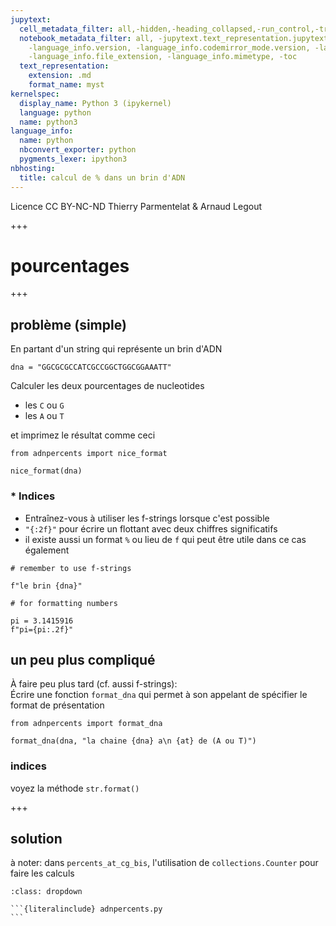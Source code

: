 ```yaml
---
jupytext:
  cell_metadata_filter: all,-hidden,-heading_collapsed,-run_control,-trusted
  notebook_metadata_filter: all, -jupytext.text_representation.jupytext_version, -jupytext.text_representation.format_version,
    -language_info.version, -language_info.codemirror_mode.version, -language_info.codemirror_mode,
    -language_info.file_extension, -language_info.mimetype, -toc
  text_representation:
    extension: .md
    format_name: myst
kernelspec:
  display_name: Python 3 (ipykernel)
  language: python
  name: python3
language_info:
  name: python
  nbconvert_exporter: python
  pygments_lexer: ipython3
nbhosting:
  title: calcul de % dans un brin d'ADN
---
```


<div class="licence">
<span>Licence CC BY-NC-ND</span>
<span>Thierry Parmentelat &amp; Arnaud Legout</span>
</div>

+++

# pourcentages

+++

## problème (simple)

En partant d'un string qui représente un brin d'ADN

```{code-cell} ipython3
dna = "GGCGCGCCATCGCCGGCTGGCGGAAATT"
```

Calculer les deux pourcentages de nucleotides 

 * les `C` ou `G`
 * les `A` ou `T`

et imprimez le résultat comme ceci

```{code-cell} ipython3
from adnpercents import nice_format

nice_format(dna)
```

### * Indices

* Entraînez-vous à utiliser les f-strings lorsque c'est possible
* `"{:2f}"` pour écrire un flottant avec deux chiffres significatifs
* il existe aussi un format `%` ou lieu de `f` qui peut être utile dans ce cas également

```{code-cell} ipython3
# remember to use f-strings

f"le brin {dna}"
```

```{code-cell} ipython3
# for formatting numbers

pi = 3.1415916
f"pi={pi:.2f}"
```

## un peu plus compliqué

À faire peu plus tard (cf. aussi f-strings):  
Écrire une fonction `format_dna` qui permet à son appelant de spécifier le format de présentation

```{code-cell} ipython3
from adnpercents import format_dna
```

```{code-cell} ipython3
format_dna(dna, "la chaine {dna} a\n {at} de (A ou T)")
```

### indices

voyez la méthode `str.format()`

+++

## solution

à noter: dans `percents_at_cg_bis`, l'utilisation de `collections.Counter` pour faire les calculs

````{admonition} ouvrez-moi
:class: dropdown

```{literalinclude} adnpercents.py
```
````
